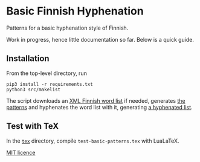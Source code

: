 # Basic Finnish Hyphenation

Patterns for a basic hyphenation style of Finnish.

Work in progress, hence little documentation so far.  Below is a quick guide.

## Installation

From the top-level directory, run

    pip3 install -r requirements.txt
    python3 src/makelist

The script downloads an [XML Finnish word list](http://kaino.kotus.fi/sanat/nykysuomi/) if needed, generates [the patterns](tex/hyph-fi-x-basic.pat.txt) and hyphenates the word list with it, generating [a hyphenated list](list/hyphenated.txt).

## Test with TeX

In the [`tex`](tex) directory, compile `test-basic-patterns.tex` with LuaLaTeX.

[MIT licence](https://opensource.org/licenses/MIT)
